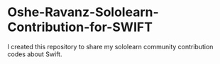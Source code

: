 # Oshe-Ravanz-Sololearn-Contribution-for-SWIFT
I created this repository to share my sololearn community contribution codes about Swift.
